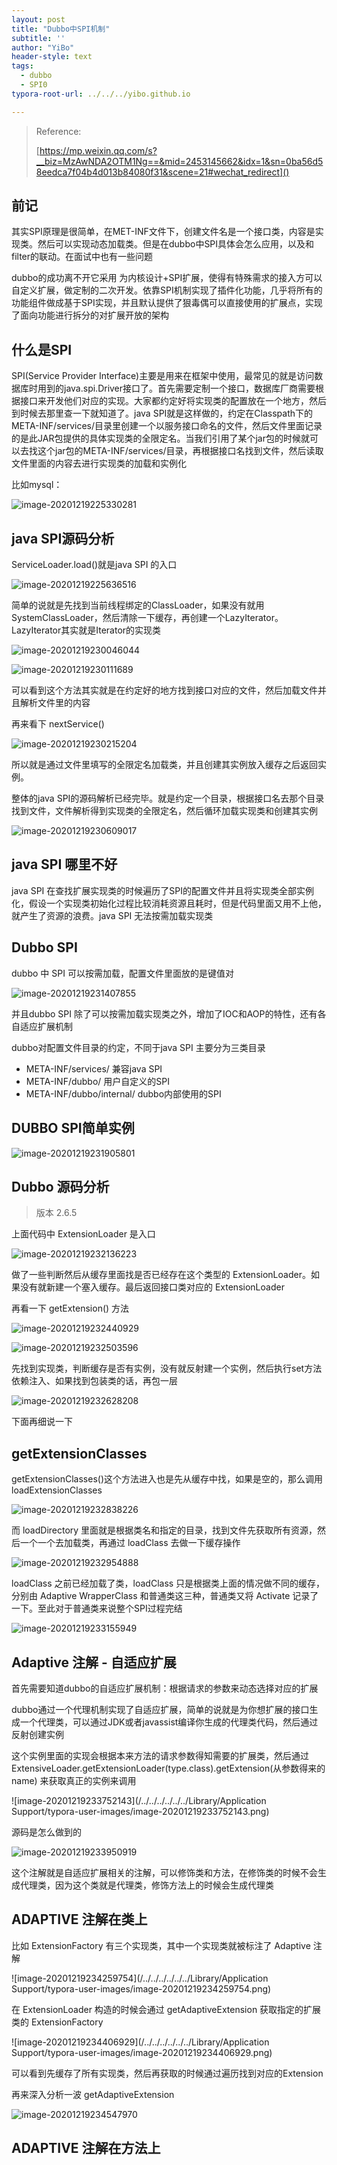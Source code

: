 ```yaml
---
layout: post
title: "Dubbo中SPI机制"
subtitle: ''
author: "YiBo"
header-style: text
tags:
  - dubbo
  - SPI0
typora-root-url: ../../../yibo.github.io

---
```


> Reference:
>
> [https://mp.weixin.qq.com/s?__biz=MzAwNDA2OTM1Ng==&mid=2453145662&idx=1&sn=0ba56d58eedca7f04b4d013b84080f31&scene=21#wechat_redirect]()

## 前记

其实SPI原理是很简单，在MET-INF文件下，创建文件名是一个接口类，内容是实现类。然后可以实现动态加载类。但是在dubbo中SPI具体会怎么应用，以及和filter的联动。在面试中也有一些问题

dubbo的成功离不开它采用 为内核设计+SPI扩展，使得有特殊需求的接入方可以自定义扩展，做定制的二次开发。依靠SPI机制实现了插件化功能，几乎将所有的功能组件做成基于SPI实现，并且默认提供了狠毒偶可以直接使用的扩展点，实现了面向功能进行拆分的对扩展开放的架构

## 什么是SPI

SPI(Service Provider Interface)主要是用来在框架中使用，最常见的就是访问数据库时用到的java.spi.Driver接口了。首先需要定制一个接口，数据库厂商需要根据接口来开发他们对应的实现。大家都约定好将实现类的配置放在一个地方，然后到时候去那里查一下就知道了。java SPI就是这样做的，约定在Classpath下的META-INF/services/目录里创建一个以服务接口命名的文件，然后文件里面记录的是此JAR包提供的具体实现类的全限定名。当我们引用了某个jar包的时候就可以去找这个jar包的META-INF/services/目录，再根据接口名找到文件，然后读取文件里面的内容去进行实现类的加载和实例化

比如mysql：

![image-20201219225330281](/img/in-post/2020-12/image-20201219225330281.png)

## java SPI源码分析

ServiceLoader.load()就是java SPI 的入口

![image-20201219225636516](/img/in-post/2020-12/image-20201219225636516.png)

简单的说就是先找到当前线程绑定的ClassLoader，如果没有就用SystemClassLoader，然后清除一下缓存，再创建一个LazyIterator。LazyIterator其实就是Iterator的实现类

![image-20201219230046044](/img/in-post/2020-12/image-20201219230046044.png)

![image-20201219230111689](/img/in-post/2020-12/image-20201219230111689.png)

可以看到这个方法其实就是在约定好的地方找到接口对应的文件，然后加载文件并且解析文件里的内容

再来看下 nextService()

![image-20201219230215204](/img/in-post/2020-12/image-20201219230215204.png)

所以就是通过文件里填写的全限定名加载类，并且创建其实例放入缓存之后返回实例。

整体的java SPI的源码解析已经完毕。就是约定一个目录，根据接口名去那个目录找到文件，文件解析得到实现类的全限定名，然后循环加载实现类和创建其实例

![image-20201219230609017](/img/in-post/2020-12/image-20201219230609017.png)



## java SPI 哪里不好

java SPI 在查找扩展实现类的时候遍历了SPI的配置文件并且将实现类全部实例化，假设一个实现类初始化过程比较消耗资源且耗时，但是代码里面又用不上他，就产生了资源的浪费。java SPI 无法按需加载实现类

## Dubbo SPI 

dubbo 中 SPI 可以按需加载，配置文件里面放的是键值对

![image-20201219231407855](/img/in-post/2020-12/image-20201219231407855.png)

并且dubbo SPI 除了可以按需加载实现类之外，增加了IOC和AOP的特性，还有各自适应扩展机制

dubbo对配置文件目录的约定，不同于java SPI 主要分为三类目录

- META-INF/services/ 兼容java SPI
- META-INF/dubbo/ 用户自定义的SPI
- META-INF/dubbo/internal/ dubbo内部使用的SPI

## DUBBO SPI简单实例

![image-20201219231905801](/img/in-post/2020-12/image-20201219231905801.png)



## Dubbo 源码分析

> 版本 2.6.5

上面代码中 ExtensionLoader 是入口

![image-20201219232136223](/img/in-post/2020-12/image-20201219232136223.png)

做了一些判断然后从缓存里面找是否已经存在这个类型的 ExtensionLoader。如果没有就新建一个塞入缓存。最后返回接口类对应的 ExtensionLoader

再看一下 getExtension() 方法

![image-20201219232440929](/img/in-post/2020-12/image-20201219232440929.png)



![image-20201219232503596](/img/in-post/2020-12/image-20201219232503596.png)



先找到实现类，判断缓存是否有实例，没有就反射建一个实例，然后执行set方法依赖注入、如果找到包装类的话，再包一层

![image-20201219232628208](/img/in-post/2020-12/image-20201219232628208.png)

下面再细说一下 

## getExtensionClasses

getExtensionClasses()这个方法进入也是先从缓存中找，如果是空的，那么调用 loadExtensionClasses

![image-20201219232838226](/img/in-post/2020-12/image-20201219232838226.png)

而 loadDirectory 里面就是根据类名和指定的目录，找到文件先获取所有资源，然后一个一个去加载类，再通过 loadClass 去做一下缓存操作

![image-20201219232954888](/img/in-post/2020-12/image-20201219232954888.png)

loadClass 之前已经加载了类，loadClass 只是根据类上面的情况做不同的缓存，分别由 Adaptive WrapperClass 和普通类这三种，普通类又将 Activate 记录了一下。至此对于普通类来说整个SPI过程完结

![image-20201219233155949](/img/in-post/2020-12/image-20201219233155949.png)



## Adaptive 注解 - 自适应扩展

首先需要知道dubbo的自适应扩展机制：根据请求的参数来动态选择对应的扩展

dubbo通过一个代理机制实现了自适应扩展，简单的说就是为你想扩展的接口生成一个代理类，可以通过JDK或者javassist编译你生成的代理类代码，然后通过反射创建实例

这个实例里面的实现会根据本来方法的请求参数得知需要的扩展类，然后通过 ExtensiveLoader.getExtensionLoader(type.class).getExtension(从参数得来的name) 来获取真正的实例来调用

![image-20201219233752143](/../../../../../../Library/Application Support/typora-user-images/image-20201219233752143.png)

源码是怎么做到的

![image-20201219233950919](/img/in-post/2020-12/image-20201219233950919.png)

这个注解就是自适应扩展相关的注解，可以修饰类和方法，在修饰类的时候不会生成代理类，因为这个类就是代理类，修饰方法上的时候会生成代理类

## ADAPTIVE 注解在类上

比如 ExtensionFactory 有三个实现类，其中一个实现类就被标注了 Adaptive 注解

![image-20201219234259754](/../../../../../../Library/Application Support/typora-user-images/image-20201219234259754.png)

在 ExtensionLoader 构造的时候会通过 getAdaptiveExtension 获取指定的扩展类的 ExtensionFactory 

![image-20201219234406929](/../../../../../../Library/Application Support/typora-user-images/image-20201219234406929.png)

可以看到先缓存了所有实现类，然后再获取的时候通过遍历找到对应的Extension

再来深入分析一波 getAdaptiveExtension

![image-20201219234547970](/img/in-post/2020-12/image-20201219234547970.png)

## ADAPTIVE 注解在方法上





























































